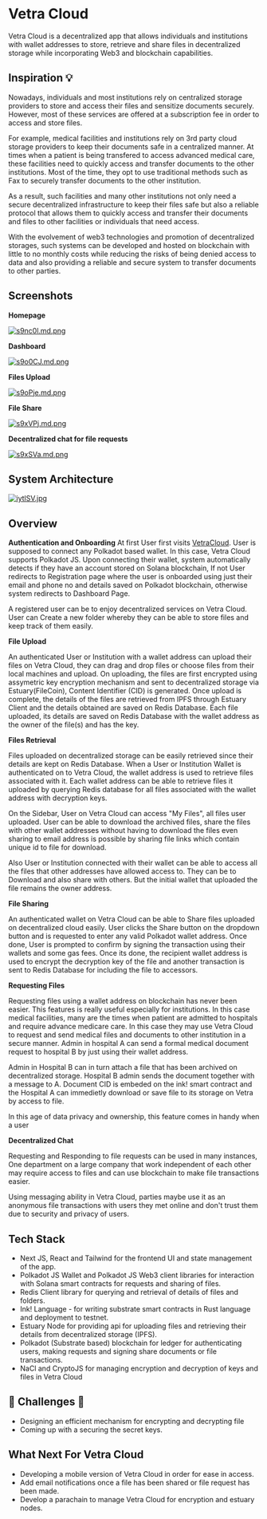 # Vetra Cloud

Vetra Cloud is a decentralized app that allows individuals and institutions with wallet addresses to store, retrieve and share files in decentralized storage while incorporating Web3 and blockchain capabilities.

## Inspiration 💡

Nowadays, individuals and most institutions rely on centralized storage providers to store and access their files and sensitize documents securely.
However, most of these services are offered at a subscription fee in order to access and store files.

For example, medical facilities and institutions rely on 3rd party cloud storage providers to keep their documents safe in a centralized manner. At times when a patient is being transfered to access advanced medical care, these facilities need to quickly access and transfer documents to the other institutions. Most of the time, they opt to use traditional methods such as Fax to securely transfer documents to the other institution.

As a result, such facilities and many other institutions not only need a secure decentralized infrastructure to keep their files safe but also a reliable protocol that allows them to quickly access and transfer their documents and files to other facilities or individuals that need access.

With the evolvement of web3 technologies and promotion of decentralized storages, such systems can be developed and hosted on blockchain with little to no monthly costs while reducing the risks of being denied access to data and also providing a reliable and secure system to transfer documents to other parties.

## Screenshots

**Homepage**

[![s9nc0l.md.png](https://iili.io/s9nc0l.md.png)](https://iili.io/s9nc0l.md.png)

**Dashboard**

[![s9o0CJ.md.png](https://iili.io/s9o0CJ.md.png)](https://iili.io/s9o0CJ.md.png)

**Files Upload**

[![s9oPje.md.png](https://iili.io/s9oPje.md.png)](https://iili.io/s9oPje.md.png)

**File Share**

[![s9xVPj.md.png](https://iili.io/s9xVPj.md.png)](https://iili.io/s9xVPj.md.png)

**Decentralized chat for file requests**

[![s9xSVa.md.png](https://iili.io/s9xSVa.md.png)](https://iili.io/s9xSVa.md.png)

## System Architecture
[![iytlSV.jpg](https://iili.io/iytlSV.jpg)](https://iili.io/iytlSV.jpg/)


## Overview

**Authentication and Onboarding**
At first User first visits [VetraCloud](https://vetra-2-0.vercel.app). User is supposed to connect any Polkadot based wallet. In this case, Vetra Cloud supports Polkadot JS. Upon connecting their wallet, system automatically detects if they have an account stored on Solana blockchain, If not User redirects to Registration page where the user is onboarded using just their email and phone no and details saved on Polkadot blockchain, otherwise system redirects to Dashboard Page.

A registered user can be to enjoy decentralized services on Vetra Cloud. User can Create a new folder whereby they can be able to store files and keep track of them easily.

**File Upload**

An authenticated User or Institution with a wallet address can upload their files on Vetra Cloud, they can drag and drop files or choose files from their local machines and upload. On uploading, the files are first encrypted using assymetric key encryption mechanism and sent to decentralized storage via Estuary(FileCoin), Content Identifier (CID) is generated. Once upload is complete, the details of the files are retrieved from IPFS through Estuary Client and the details obtained are saved on Redis Database. Each file uploaded, its details are saved on Redis Database with the wallet address as the owner of the file(s) and has the key.

**Files Retrieval**

Files uploaded on decentralized storage can be easily retrieved since their details are kept on Redis Database. When a User or Institution Wallet is authenticated on to Vetra Cloud, the wallet address is used to retrieve files associated with it. Each wallet address can be able to retrieve files it uploaded by querying Redis database for all files associated with the wallet address with decryption keys.

On the Sidebar, User on Vetra Cloud can access "My Files", all files user uploaded. User can be able to download the archived files, share the files with other wallet addresses without having to download the files even sharing to email address is possible by sharing file links which contain unique id to file for download.

Also User or Institution connected with their wallet can be able to access all the files that other addresses have allowed access to. They can be to Download and also share with others. But the initial wallet that uploaded the file remains the owner address. 

**File Sharing**

An authenticated wallet on Vetra Cloud can be able to Share files uploaded on decentralized cloud easily. User clicks the Share button on the dropdown button and is requested to enter any valid Polkadot wallet address. Once done, User is prompted to confirm by signing the transaction using their wallets and some gas fees. Once its done, the recipient wallet address is used to encrypt the decryption key of the file and another transaction is sent to Redis Database for including the file to accessors.


**Requesting Files**

Requesting files using a wallet address on blockchain has never been easier.
This features is really useful especially for institutions. In this case medical facilities, many are the times when patient are admitted to hospitals and require advance medicare care.
In this case they may use Vetra Cloud to request and send medical files and documents to other institution in a secure manner.
Admin in hospital A can send a formal medical document request to hospital B by just using their wallet address.

Admin in Hospital B can in turn attach a file that has been archived on decentralized storage. Hospital B admin sends the document together with a message to A. Document CID is embeded on the ink! smart contract and the Hospital A can immedietly download or save file to its storage on Vetra by access to file.

In this age of data privacy and ownership, this feature comes in handy when a user 

**Decentralized Chat**

Requesting and Responding to file requests can be used in many instances, One department on a large company that work independent of each other may require access to files and can use blockchain to make file transactions easier.

Using messaging ability in Vetra Cloud, parties maybe use it as an anonymous file transactions with users they met online and don't trust them due to security and privacy of users.



## Tech Stack
- Next JS, React and Tailwind for the frontend UI and state management of the app.
- Polkadot JS Wallet and Polkadot JS Web3 client libraries for interaction with Solana smart contracts for requests and sharing of files.
- Redis Client library for querying and retrieval of details of files and folders.
- Ink! Language - for writing substrate smart contracts in Rust language and deployment to testnet.
- Estuary Node for providing api for uploading files and retrieving their details from decentralized storage (IPFS).
- Polkadot (Substrate based) blockchain for ledger for authenticating users, making requests and signing share documents or file transactions.
- NaCl and CryptoJS for managing encryption and decryption of keys and files in Vetra Cloud

## 🚧 Challenges 🚧
- Designing an efficient mechanism for encrypting and decrypting file 
- Coming up with a securing the secret keys.

## What Next For Vetra Cloud
- Developing a mobile version of Vetra Cloud in order for ease in access.
- Add email notifications once a file has been shared or file request has been made.
- Develop a parachain to manage Vetra Cloud for encryption and estuary nodes.
